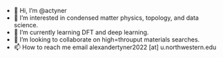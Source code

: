 - 👋 Hi, I’m @actyner
- 👀 I’m interested in condensed matter physics, topology, and data science.
- 🌱 I’m currently learning DFT and deep learning. 
- 💞️ I’m looking to collaborate on high=throuput materials searches. 
- 📫 How to reach me email alexandertyner2022 [at] u.northwestern.edu


